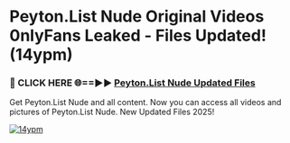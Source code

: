 # Peyton.List Nude Original Videos 0nlyFans Leaked - Files Updated! (14ypm)

<h3>🔴 CLICK HERE 🌐==►► <a href="https://tinyurl.com/y5r63du9" rel="nofollow">Peyton.List Nude Updated Files</a></h3>

Get Peyton.List Nude and all content. Now you can access all videos and pictures of Peyton.List Nude. New Updated Files 2025!

[![14ypm](https://i.imgur.com/UVo9nyh.gif)](https://tinyurl.com/y5r63du9)